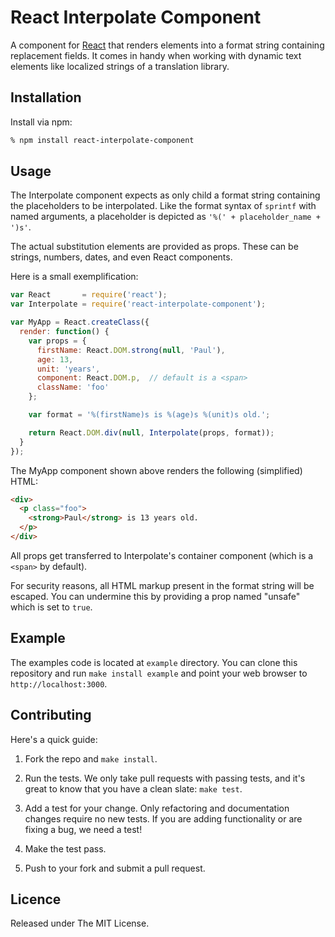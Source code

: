 # React Interpolate Component

A component for [React][1] that renders elements into a format string containing replacement fields. It comes in handy when working with dynamic text elements like localized strings of a translation library.


## Installation

Install via npm:

```bash
% npm install react-interpolate-component
```


## Usage

The Interpolate component expects as only child a format string containing the placeholders to be interpolated. Like the format syntax of `sprintf` with named arguments, a placeholder is depicted as `'%(' + placeholder_name + ')s'`.

The actual substitution elements are provided as props. These can be strings, numbers, dates, and even React components.

Here is a small exemplification:

```js
var React       = require('react');
var Interpolate = require('react-interpolate-component');

var MyApp = React.createClass({
  render: function() {
    var props = { 
      firstName: React.DOM.strong(null, 'Paul'), 
      age: 13, 
      unit: 'years',
      component: React.DOM.p,  // default is a <span>
      className: 'foo'
    };

    var format = '%(firstName)s is %(age)s %(unit)s old.';

    return React.DOM.div(null, Interpolate(props, format));
  }
});
```

The MyApp component shown above renders the following (simplified) HTML:

```html
<div>
  <p class="foo">
    <strong>Paul</strong> is 13 years old.
  </p>
</div>
```

All props get transferred to Interpolate's container component (which is a `<span>` by default).

For security reasons, all HTML markup present in the format string will be escaped. You can undermine this by providing a prop named "unsafe" which is set to `true`.


## Example

The examples code is located at `example` directory. You can clone this repository and run `make install example` and point your web browser to
`http://localhost:3000`.


## Contributing

Here's a quick guide:

1. Fork the repo and `make install`.

2. Run the tests. We only take pull requests with passing tests, and it's great to know that you have a clean slate: `make test`.

3. Add a test for your change. Only refactoring and documentation changes require no new tests. If you are adding functionality or are fixing a bug, we need a test!

4. Make the test pass.

5. Push to your fork and submit a pull request.


## Licence

Released under The MIT License.



[1]: http://facebook.github.io/react/
